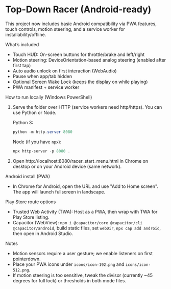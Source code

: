 # Top-Down Racer (Android-ready)

This project now includes basic Android compatibility via PWA features, touch controls, motion steering, and a service worker for installability/offline.

What’s included
- Touch HUD: On-screen buttons for throttle/brake and left/right
- Motion steering: DeviceOrientation-based analog steering (enabled after first tap)
- Auto audio unlock on first interaction (WebAudio)
- Pause when app/tab hidden
- Optional Screen Wake Lock (keeps the display on while playing)
- PWA manifest + service worker

How to run locally (Windows PowerShell)
1. Serve the folder over HTTP (service workers need http/https). You can use Python or Node.

   Python 3:
   ```powershell
   python -m http.server 8080
   ```

   Node (if you have `npx`):
   ```powershell
   npx http-server -p 8080 .
   ```

2. Open http://localhost:8080/racer_start_menu.html in Chrome on desktop or on your Android device (same network).

Android install (PWA)
- In Chrome for Android, open the URL and use "Add to Home screen". The app will launch fullscreen in landscape.

Play Store route options
- Trusted Web Activity (TWA): Host as a PWA, then wrap with TWA for Play Store listing.
- Capacitor (WebView): `npm i @capacitor/core @capacitor/cli @capacitor/android`, build static files, set `webDir`, `npx cap add android`, then open in Android Studio.

Notes
- Motion sensors require a user gesture; we enable listeners on first pointerdown.
- Place your PWA icons under `icons/icon-192.png` and `icons/icon-512.png`.
- If motion steering is too sensitive, tweak the divisor (currently ~45 degrees for full lock) or thresholds in both mode files.

